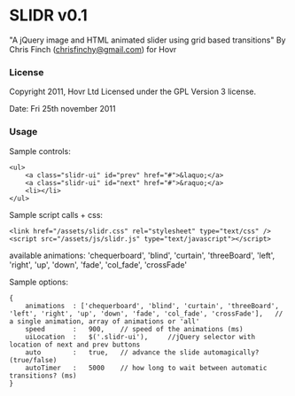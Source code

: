 # SLIDR v0.1

"A jQuery image and HTML animated slider using grid based transitions"
By Chris Finch (chrisfinchy@gmail.com) for Hovr

### License 

Copyright 2011, Hovr Ltd
Licensed under the GPL Version 3 license.

Date: Fri 25th november 2011

### Usage

Sample controls:

	<ul>
		<a class="slidr-ui" id="prev" href="#">&laquo;</a>
		<a class="slidr-ui" id="next" href="#">&raquo;</a>
		<li></li>
	</ul>

Sample script calls + css:

	<link href="/assets/slidr.css" rel="stylesheet" type="text/css" />
	<script src="/assets/js/slidr.js" type="text/javascript"></script>

available animations: 'chequerboard', 'blind', 'curtain', 'threeBoard', 'left', 'right', 'up', 'down', 'fade', 'col_fade', 'crossFade'

Sample options:

	{
		animations	: ['chequerboard', 'blind', 'curtain', 'threeBoard', 'left', 'right', 'up', 'down', 'fade', 'col_fade', 'crossFade'],	// a single animation, array of animations or 'all'
		speed 		: 	900,	// speed of the animations (ms)
		uiLocation	:	$('.slidr-ui'),		//jQuery selector with location of next and prev buttons
		auto		: 	true,	// advance the slide automagically? (true/false)
		autoTimer	:	5000	// how long to wait between automatic transitions? (ms)
	}